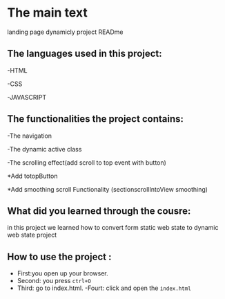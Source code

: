 # The main text

landing page dynamicly project READme

## The languages used in this project:

-HTML

-CSS

-JAVASCRIPT

## The functionalities the project contains:

-The navigation

-The dynamic active class

-The scrolling effect(add scroll to top event with button)

\*Add totopButton

\*Add smoothing scroll Functionality
(sectionscrollIntoView smoothing)

## What did you learned through the cousre:

in this project we learned how to convert form static web state to dynamic web state project

## How to use the project :

- First:you open up your browser.
- Second: you press `ctrl+O`
- Third: go to index.html.
  -Fourt: click and open the `index.html`
